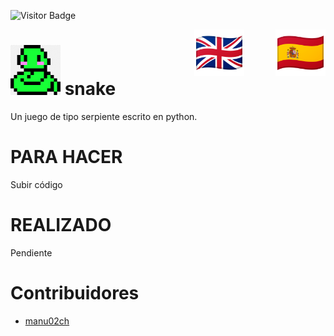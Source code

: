 ﻿![Visitor Badge](https://visitor-badge.laobi.icu/badge?page_id=techshareroom.snake)

<a href="https://github.com/techshareroom/snake/blob/main/READMEesES.md" target="_blank"><img src="https://raw.githubusercontent.com/techshareroom/snake/main/images/languages/spain.png" width="80" img align="right"></a>
<a href="https://github.com/techshareroom/snake" target="_blank"><img src="https://raw.githubusercontent.com/techshareroom/snake/main/images/languages/united-kingdom.png" width="80" style="vertical-align:middle;margin:0px 50px" img align="right"></a>

<img src="https://raw.githubusercontent.com/techshareroom/snake/main/images/snake.png" width="80"> snake
=============================================

Un juego de tipo serpiente escrito en python.

# PARA HACER

Subir código

# REALIZADO

Pendiente

# Contribuidores

* [manu02ch](https://github.com/manu02ch)